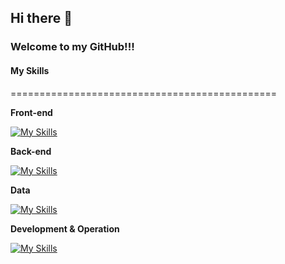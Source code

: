 ## Hi there 👋 
### Welcome to my GitHub!!!

#### My Skills
==============================================

__Front-end__

[![My Skills](https://skillicons.dev/icons?i=html,css,js,jquery,bootstrap,angular,vue,react)](https://skillicons.dev)


__Back-end__

[![My Skills](https://skillicons.dev/icons?i=php,python,spring,java,nodejs,nuxtjs,ocaml,laravel)](https://skillicons.dev)


__Data__

[![My Skills](https://skillicons.dev/icons?i=redis,mongodb,aws,mysql)](https://skillicons.dev)


__Development & Operation__

[![My Skills](https://skillicons.dev/icons?i=git,azure)](https://skillicons.dev)



